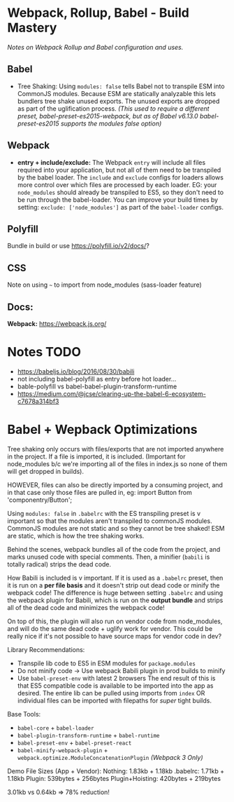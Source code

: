 # Webpack, Rollup, Babel - Build Mastery
_Notes on Webpack Rollup and Babel configuration and uses._

## Babel

* Tree Shaking: Using `modules: false` tells Babel not to transpile ESM into CommonJS
modules. Because ESM are statically analyzable this lets bundlers tree shake unused
exports. The unused exports are dropped as part of the uglification process. _(This
  used to require a different preset, babel-preset-es2015-webpack, but as of Babel
  v6.13.0 babel-preset-es2015 supports the modules false option)_

## Webpack

* **entry + include/exclude:** The Webpack `entry` will include all files required
  into your application, but not all of them need to be transpiled by the babel
  loader. The `include` and `exclude` configs for loaders allows more control over
  which files are processed by each loader. EG: your `node_modules` should already be
  transpiled to ES5, so they don't need to be run through the babel-loader. You can
  improve your build times by setting: `exclude: ['node_modules']` as part of the
  `babel-loader` configs.

## Polyfill
Bundle in build or use https://polyfill.io/v2/docs/?

## CSS
Note on using `~` to import from node_modules (sass-loader feature)

## Docs:
**Webpack:** https://webpack.js.org/

# Notes TODO
- https://babeljs.io/blog/2016/08/30/babili
- not including babel-polyfill as entry before hot loader...
- bable-polyfill vs babel-babel-plugin-transform-runtime
- https://medium.com/@jcse/clearing-up-the-babel-6-ecosystem-c7678a314bf3

# Babel + Wepback Optimizations
Tree shaking only occurs with files/exports that are not imported anywhere in the
project. If a file is imported, it is included. (Important for node_modules b/c we're
importing all of the files in index.js so none of them will get dropped in builds).

HOWEVER, files can also be directly imported by a consuming project, and in that case
only those files are pulled in, eg: import Button from 'componentry/Button';

Using `modules: false` in `.babelrc` with the ES transpiling preset is v important
so that the modules aren't transpiled to commonJS modules. CommonJS modules are not
static and so they cannot be tree shaked! ESM are static, which is how the tree
shaking works.

Behind the scenes, webpack bundles all of the code from the project, and marks unused
code with special comments. Then, a minifier (`babili` is totally radical) strips the
dead code.

How Babili is included is v important. If it is used as a `.babelrc` preset, then it
is run on a **per file basis** and it doesn't strip out dead code or minify the
webpack code! The difference is huge between setting `.babelrc` and using the webpack
plugin for Babili, which is run on the **output bundle** and strips all of the dead
code and minimizes the webpack code!

On top of this, the plugin will also run on vendor code from node_modules, and will
do the same dead code + uglify work for vendor. This could be really nice if it's
not possible to have source maps for vendor code in dev?

Library Recommendations:
- Transpile lib code to ES5 in ESM modules for `package.modules`
- Do not minify code -> Use webpack Babili plugin in prod builds to minify
- Use `babel-preset-env` with latest 2 browsers
The end result of this is that ES5 compatible code is available to be imported into
the app as desired. The entire lib can be pulled using imports from `index` OR
individual files can be imported with filepaths for _super_ tight builds.

Base Tools:
- `babel-core` + `babel-loader`
- `babel-plugin-transform-runtime` + `babel-runtime`
- `babel-preset-env` + `babel-preset-react`
- `babel-minify-webpack-plugin` + `webpack.optimize.ModuleConcatenationPlugin` _(Webpack 3 Only)_

Demo File Sizes (App + Vendor):
Nothing: 1.83kb + 1.18kb
.babelrc: 1.71kb + 1.18kb
Plugin: 539bytes + 256bytes
Plugin+Hoisting: 420bytes + 219bytes

3.01kb vs 0.64kb => 78% reduction!


